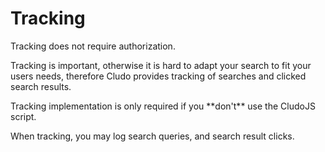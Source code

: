 <h1 id="tracking">Tracking</h1>

<aside class="info">
Tracking does not require authorization.
</aside>

Tracking is important, otherwise it is hard to adapt your search to fit your users needs, therefore Cludo provides tracking of searches and clicked search results.

<aside class="warning">
Tracking implementation is only required if you **don't** use the CludoJS script. 
</aside>

When tracking, you may log search queries, and search result clicks.